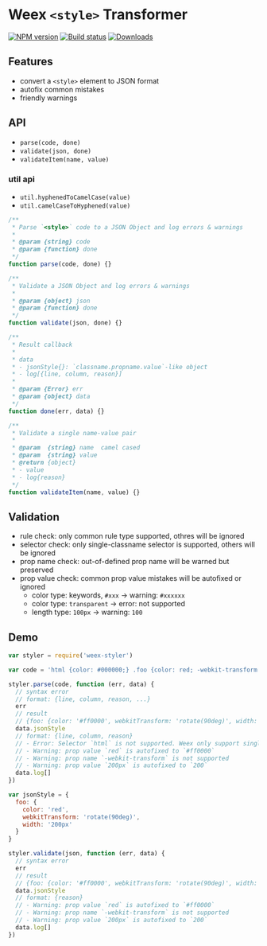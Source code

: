 # Weex `<style>` Transformer

[![NPM version][npm-image]][npm-url]
[![Build status][circle-image]][circle-url]
[![Downloads][downloads-image]][downloads-url]

[npm-image]: https://img.shields.io/npm/v/weex-styler.svg?style=flat-square
[npm-url]: https://npmjs.org/package/weex-styler
[circle-image]: https://circleci.com/gh/alibaba/weex_toolchain.svg?style=svg
[circle-url]: https://circleci.com/gh/alibaba/weex_toolchain/tree/master
[downloads-image]: https://img.shields.io/npm/dm/weex-styler.svg?style=flat-square
[downloads-url]: https://npmjs.org/package/weex-styler

## Features

- convert a `<style>` element to JSON format
- autofix common mistakes
- friendly warnings

## API

- `parse(code, done)`
- `validate(json, done)`
- `validateItem(name, value)`

### util api

- `util.hyphenedToCamelCase(value)`
- `util.camelCaseToHyphened(value)`

```javascript
/**
 * Parse `<style>` code to a JSON Object and log errors & warnings
 * 
 * @param {string} code
 * @param {function} done
 */
function parse(code, done) {}

/**
 * Validate a JSON Object and log errors & warnings
 * 
 * @param {object} json
 * @param {function} done
 */
function validate(json, done) {}

/**
 * Result callback
 *
 * data
 * - jsonStyle{}: `classname.propname.value`-like object
 * - log[{line, column, reason}]
 * 
 * @param {Error} err
 * @param {object} data
 */
function done(err, data) {}

/**
 * Validate a single name-value pair
 * 
 * @param  {string} name  camel cased
 * @param  {string} value
 * @return {object}
 * - value
 * - log{reason}
 */
function validateItem(name, value) {}
```

## Validation

- rule check: only common rule type supported, othres will be ignored
- selector check: only single-classname selector is supported, others will be ignored
- prop name check: out-of-defined prop name will be warned but preserved
- prop value check: common prop value mistakes will be autofixed or ignored
    + color type: keywords, `#xxx` -> warning: `#xxxxxx`
    + color type: `transparent` -> error: not supported
    + length type: `100px` -> warning: `100`

## Demo

```javascript
var styler = require('weex-styler')

var code = 'html {color: #000000;} .foo {color: red; -webkit-transform: rotate(90deg); width: 200px;}'

styler.parse(code, function (err, data) {
  // syntax error
  // format: {line, column, reason, ...}
  err
  // result
  // {foo: {color: '#ff0000', webkitTransform: 'rotate(90deg)', width: 200}}
  data.jsonStyle
  // format: {line, column, reason}
  // - Error: Selector `html` is not supported. Weex only support single-classname selector
  // - Warning: prop value `red` is autofixed to `#ff0000`
  // - Warning: prop name `-webkit-transform` is not supported
  // - Warning: prop value `200px` is autofixed to `200`
  data.log[]
})

var jsonStyle = {
  foo: {
    color: 'red',
    webkitTransform: 'rotate(90deg)',
    width: '200px'
  }
}

styler.validate(json, function (err, data) {
  // syntax error
  err
  // result
  // {foo: {color: '#ff0000', webkitTransform: 'rotate(90deg)', width: 200}}
  data.jsonStyle
  // format: {reason}
  // - Warning: prop value `red` is autofixed to `#ff0000`
  // - Warning: prop name `-webkit-transform` is not supported
  // - Warning: prop value `200px` is autofixed to `200`
  data.log[]
})
```
